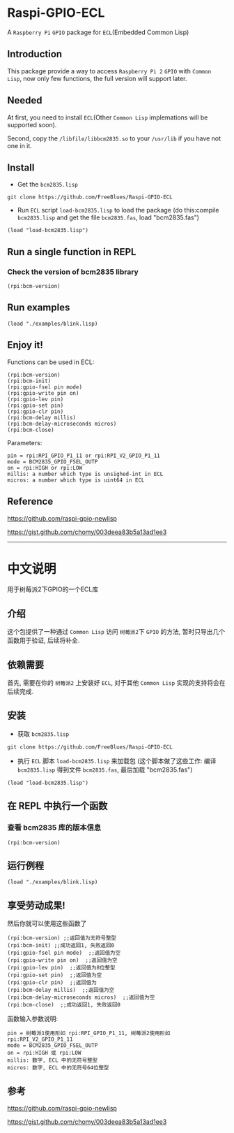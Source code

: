# Raspi-GPIO-ECL

A `Raspberry Pi` `GPIO` package for `ECL`(Embedded Common Lisp)

##  Introduction

This package provide a way to access `Raspberry Pi 2` `GPIO` with `Common Lisp`, now only few functions, the full version will support later.

##  Needed 

At first, you need to install `ECL`(Other `Common Lisp` implemations will be supported soon). 

Second, copy the `/libfile/libbcm2835.so` to your `/usr/lib` if you have not one in it.

##  Install

- Get the `bcm2835.lisp`    
```
git clone https://github.com/FreeBlues/Raspi-GPIO-ECL   
``` 

- Run `ECL` script `load-bcm2835.lisp` to load the package (do this:compile `bcm2835.lisp` and get the file `bcm2835.fas`, load "bcm2835.fas")   
```
(load "load-bcm2835.lisp")   
```

##  Run a single function in REPL

### Check the version of bcm2835 library
```
(rpi:bcm-version)
```

##  Run examples
```
(load "./examples/blink.lisp)
```


##  Enjoy it!   

Functions can be used in ECL:
```
(rpi:bcm-version)
(rpi:bcm-init)                                                               
(rpi:gpio-fsel pin mode)                                           
(rpi:gpio-write pin on)                                            
(rpi:gpio-lev pin)                                                       
(rpi:gpio-set pin)                                                      
(rpi:gpio-clr pin)                                                       
(rpi:bcm-delay millis)                                                   
(rpi:bcm-delay-microseconds micros)                                      
(rpi:bcm-close)
```
Parameters:
```
pin = rpi:RPI_GPIO_P1_11 or rpi:RPI_V2_GPIO_P1_11
mode = BCM2835_GPIO_FSEL_OUTP
on = rpi:HIGH or rpi:LOW
millis: a number which type is unsighed-int in ECL
micros: a number which type is uint64 in ECL
```

##  Reference

https://github.com/raspi-gpio-newlisp   

https://gist.github.com/chomy/003deea83b5a13ad1ee3

---

# 中文说明

用于树莓派2下GPIO的一个ECL库

##  介绍

这个包提供了一种通过 `Common Lisp` 访问 `树莓派2`下 `GPIO` 的方法, 暂时只导出几个函数用于验证, 后续将补全.

##  依赖需要

首先, 需要在你的 `树莓派2` 上安装好 `ECL`, 对于其他 `Common Lisp` 实现的支持将会在后续完成.

##  安装

- 获取 `bcm2835.lisp` 
```
git clone https://github.com/FreeBlues/Raspi-GPIO-ECL
```
- 执行 `ECL` 脚本 `load-bcm2835.lisp` 来加载包 (这个脚本做了这些工作: 编译 `bcm2835.lisp` 得到文件 `bcm2835.fas`, 最后加载 "bcm2835.fas")   
```
(load "load-bcm2835.lisp")   
```

##  在 REPL 中执行一个函数

### 查看 bcm2835 库的版本信息
```
(rpi:bcm-version)
```

##  运行例程
```
(load "./examples/blink.lisp)
```

##  享受劳动成果!

然后你就可以使用这些函数了

```
(rpi:bcm-version) ;;返回值为无符号整型
(rpi:bcm-init) ;;成功返回1, 失败返回0                                                               
(rpi:gpio-fsel pin mode)  ;;返回值为空                                           
(rpi:gpio-write pin on)  ;;返回值为空                               
(rpi:gpio-lev pin)  ;;返回值为8位整型                                                       
(rpi:gpio-set pin)  ;;返回值为空                                      
(rpi:gpio-clr pin)  ;;返回值为                                           
(rpi:bcm-delay millis)  ;;返回值为空                                            
(rpi:bcm-delay-microseconds micros)  ;;返回值为空                                      
(rpi:bcm-close)  ;;成功返回1, 失败返回0 
```

函数输入参数说明:
```
pin = 树莓派1使用形如 rpi:RPI_GPIO_P1_11, 树莓派2使用形如 rpi:RPI_V2_GPIO_P1_11
mode = BCM2835_GPIO_FSEL_OUTP
on = rpi:HIGH 或 rpi:LOW
millis: 数字, ECL 中的无符号整型
micros: 数字, ECL 中的无符号64位整型
```


##  参考

https://github.com/raspi-gpio-newlisp   

https://gist.github.com/chomy/003deea83b5a13ad1ee3
